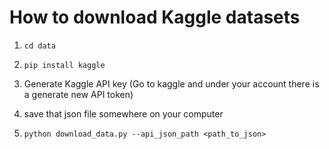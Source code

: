 # How to download Kaggle datasets

1) `cd data`

2) `pip install kaggle`

3) Generate Kaggle API key (Go to kaggle and under your account there is a generate new API token)

4) save that json file somewhere on your computer

5) `python download_data.py --api_json_path <path_to_json>`

